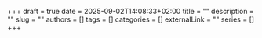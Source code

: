+++ 
draft = true
date = 2025-09-02T14:08:33+02:00
title = ""
description = ""
slug = ""
authors = []
tags = []
categories = []
externalLink = ""
series = []
+++
